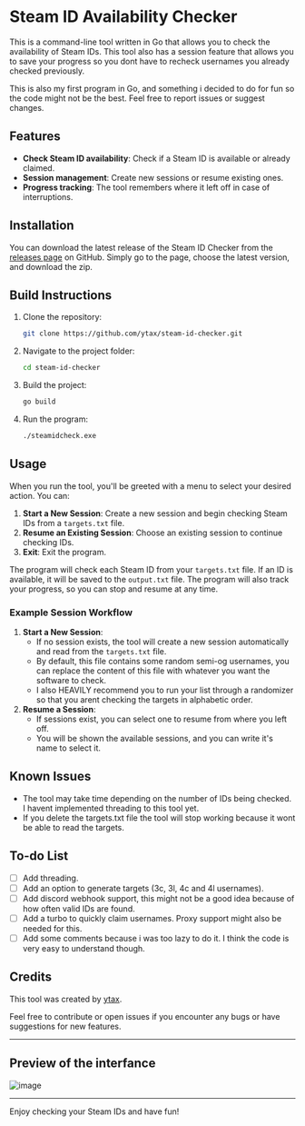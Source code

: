 
# Steam ID Availability Checker

This is a command-line tool written in Go that allows you to check the availability of Steam IDs.
This tool also has a session feature that allows you to save your progress so you dont have to recheck usernames you already checked previously.

This is also my first program in Go, and something i decided to do for fun so the code might not be the best. Feel free to report issues or suggest changes.
## Features

- **Check Steam ID availability**: Check if a Steam ID is available or already claimed.
- **Session management**: Create new sessions or resume existing ones.
- **Progress tracking**: The tool remembers where it left off in case of interruptions.

## Installation

You can download the latest release of the Steam ID Checker from the [releases page](https://github.com/ytax/steam-id-checker/releases) on GitHub. Simply go to the page, choose the latest version, and download the zip.


## Build Instructions

1. Clone the repository:

   ```bash
   git clone https://github.com/ytax/steam-id-checker.git
   ```

2. Navigate to the project folder:

   ```bash
   cd steam-id-checker
   ```

3. Build the project:

   ```bash
   go build
   ```

4. Run the program:

   ```bash
   ./steamidcheck.exe
   ```

## Usage

When you run the tool, you'll be greeted with a menu to select your desired action. You can:

1. **Start a New Session**: Create a new session and begin checking Steam IDs from a `targets.txt` file.
2. **Resume an Existing Session**: Choose an existing session to continue checking IDs.
3. **Exit**: Exit the program.

The program will check each Steam ID from your `targets.txt` file. If an ID is available, it will be saved to the `output.txt` file. The program will also track your progress, so you can stop and resume at any time.

### Example Session Workflow

1. **Start a New Session**:
   - If no session exists, the tool will create a new session automatically and read from the `targets.txt` file.
   - By default, this file contains some random semi-og usernames, you can replace the content of this file with whatever you want the software to check.
   - I also HEAVILY recommend you to run your list through a randomizer so that you arent checking the targets in alphabetic order.
2. **Resume a Session**:
   - If sessions exist, you can select one to resume from where you left off.
   - You will be shown the available sessions, and you can write it's name to select it.

## Known Issues

- The tool may take time depending on the number of IDs being checked. I havent implemented threading to this tool yet.
- If you delete the targets.txt file the tool will stop working because it wont be able to read the targets.

## To-do List

- [ ] Add threading.
- [ ] Add an option to generate targets (3c, 3l, 4c and 4l usernames).
- [ ] Add discord webhook support, this might not be a good idea because of how often valid IDs are found.
- [ ] Add a turbo to quickly claim usernames. Proxy support might also be needed for this.
- [ ] Add some comments because i was too lazy to do it. I think the code is very easy to understand though.

## Credits

This tool was created by [ytax](https://github.com/ytax).

Feel free to contribute or open issues if you encounter any bugs or have suggestions for new features.

---

## Preview of the interfance

![image](https://github.com/user-attachments/assets/98e9d95d-2f21-4137-a919-1346ace4dc90)

---

Enjoy checking your Steam IDs and have fun!
